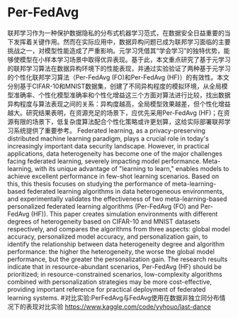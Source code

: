 # Per-FedAvg
联邦学习作为一种保护数据隐私的分布式机器学习范式，在数据安全日益重要的当下发挥着关键作用。然而在实际应用中，数据异构问题已成为联邦学习面临的主要挑战之一，对模型性能造成了严重影响。元学习凭借其“学会学习”的独特优势，能够使模型在小样本学习场景中取得优异表现。基于此，本文重点研究了基于元学习的联邦学习算法在数据异构环境下的性能表现，并通过实验验证了两种基于元学习的个性化联邦学习算法（Per-FedAvg (FO)和Per-FedAvg (HF)）的有效性。本文分别基于CIFAR-10和MNIST数据集，创建了不同异构程度的模拟环境，从全局模型准确率、个性化模型准确率和个性化增益这三个方面对算法进行比较，找出数据异构程度与算法表现之间的关系：异构度越高，全局模型效果越差，但个性化增益越大。研究结果表明，在资源充足的场景下，应优先采用Per-FedAvg (HF)；在资源有限的场景下，低复杂度算法配合个性化策略或许更划算，这给实际部署联邦学习系统提供了重要参考。
Federated learning, as a privacy-preserving distributed machine learning paradigm, plays a crucial role in today's increasingly important data security landscape. However, in practical applications, data heterogeneity has become one of the major challenges facing federated learning, severely impacting model performance. Meta-learning, with its unique advantage of "learning to learn," enables models to achieve excellent performance in few-shot learning scenarios. Based on this, this thesis focuses on studying the performance of meta-learning-based federated learning algorithms in data heterogeneous environments, and experimentally validates the effectiveness of two meta-learning-based personalized federated learning algorithms (Per-FedAvg (FO) and Per-FedAvg (HF)). This paper creates simulation environments with different degrees of heterogeneity based on CIFAR-10 and MNIST datasets respectively, and compares the algorithms from three aspects: global model accuracy, personalized model accuracy, and personalization gain, to identify the relationship between data heterogeneity degree and algorithm performance: the higher the heterogeneity, the worse the global model performance, but the greater the personalization gain. The research results indicate that in resource-abundant scenarios, Per-FedAvg (HF) should be prioritized; in resource-constrained scenarios, low-complexity algorithms combined with personalization strategies may be more cost-effective, providing important reference for practical deployment of federated learning systems.
#对比实验:PerFedAvg与FedAvg使用在数据非独立同分布情况下的表现对比实验
https://www.kaggle.com/code/yyhouo/last-dance
